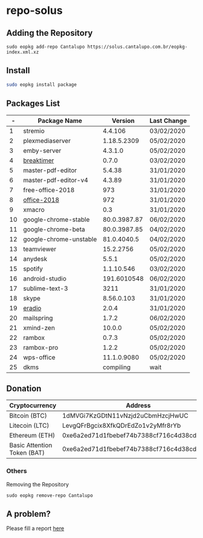 # repo-solus

## Adding the Repository

`sudo eopkg add-repo Cantalupo https://solus.cantalupo.com.br/eopkg-index.xml.xz`
 

## Install

```bash
sudo eopkg install package
```

## Packages List

| - | Package Name | Version | Last Change |
| --- | --- | --- | --- |
| 1 | stremio | 4.4.106 | 03/02/2020 |
| 2 | plexmediaserver | 1.18.5.2309 | 05/02/2020 |
| 3 | emby-server | 4.3.1.0 | 05/02/2020 |
| 4 | [breaktimer](https://breaktimer.app/) | 0.7.0 | 03/02/2020 |
| 5 | master-pdf-editor | 5.4.38 | 31/01/2020 |
| 6 | master-pdf-editor-v4 | 4.3.89 | 31/01/2020 |
| 7 | free-office-2018 | 973 | 31/01/2020 |
| 8 | [office-2018](http://www.softmaker.com/go/officenxheise) | 972 | 31/01/2020 |
| 9 | xmacro | 0.3 | 31/01/2020 |
| 10 | google-chrome-stable | 80.0.3987.87 | 06/02/2020 |
| 11 | google-chrome-beta | 80.0.3987.85 | 04/02/2020 |
| 12 | google-chrome-unstable | 81.0.4040.5 | 04/02/2020 |
| 13 | teamviewer | 15.2.2756 | 05/02/2020 |
| 14 | anydesk | 5.5.1 | 05/02/2020 |
| 15 | spotify | 1.1.10.546 | 03/02/2020 |
| 16 | android-studio | 191.6010548 | 06/02/2020 |
| 17 | sublime-text-3 | 3211 | 31/01/2020 |
| 18 | skype | 8.56.0.103 | 31/01/2020 |
| 19 | [eradio](https://github.com/DreamDevel/eRadio) | 2.0.4 | 31/01/2020 |
| 20 | mailspring | 1.7.2 | 06/02/2020 |
| 21 | xmind-zen | 10.0.0 | 05/02/2020 |
| 22 | rambox | 0.7.3 | 05/02/2020 |
| 23 | rambox-pro | 1.2.2 | 05/02/2020 |
| 24 | wps-office | 11.1.0.9080 | 05/02/2020 |
| 25 | dkms | compiling | wait |


## Donation

| Cryptocurrency | Address |
| --- | --- |
| Bitcoin (BTC) | 1dMVGi7KzGDtN11vNzjd2uCbmHzcjHwUC |
| Litecoin (LTC) | LevgQFrBgcix8XfkQDrEdZo1v2yMfr8rYb |
| Ethereum (ETH) | 0xe6a2ed71d1fbebef74b7388cf716c4d38cd432f7 |
| Basic Attention Token (BAT) | 0xe6a2ed71d1fbebef74b7388cf716c4d38cd432f7 |

### Others

Removing the Repository

`sudo eopkg remove-repo Cantalupo`

## A problem?

Please fill a report [here](https://github.com/cantalupo555/repo-solus/issues/new)